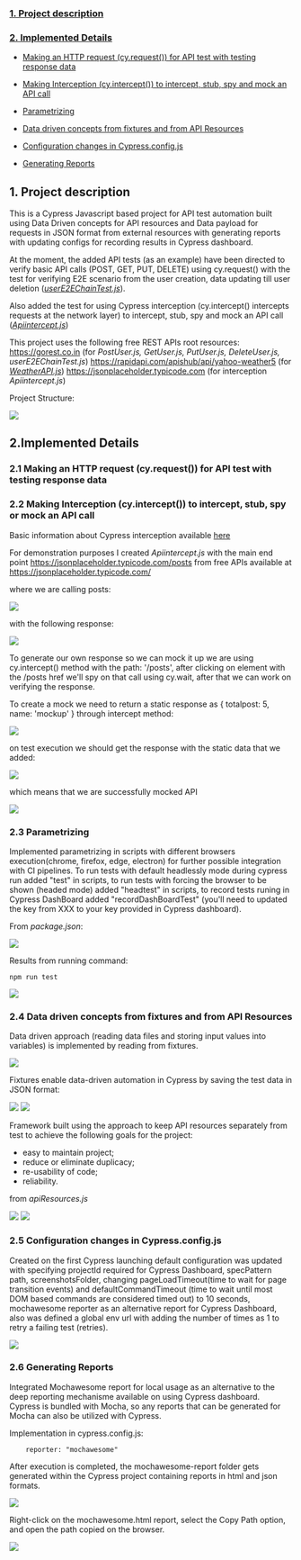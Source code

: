 
<b><h3>[1. Project description](#description)</h3></b>

<b><h3>[2. Implemented Details](#details)</h3></b>

- [Making an HTTP request (cy.request()) for API test with testing response data](#httprequest)

- [Making Interception (cy.intercept()) to intercept, stub, spy and mock an API call](#interception)

- [Parametrizing](#parametrizing)

- [Data driven concepts from fixtures and from API Resources](#datadriven)

- [Configuration changes in Cypress.config.js](#config)

- [Generating Reports](#reports)

<!-- - [Cypress Dashboard](#dashboard) - -->



<a id="description"></a>
## __1. Project description__

This is a Cypress Javascript based project for API test automation built using Data Driven concepts for API resources and Data payload for requests in JSON format from external resources with generating reports with updating configs for recording results in Cypress dashboard.

At the moment, the added API tests (as an example) have been directed to verify basic API calls (POST, GET, PUT, DELETE) using cy.request() with the test for verifying E2E scenario from the user creation, data updating till user deletion ([_userE2EChainTest.js_](https://github.com/andrey-yudin-7/CypressAPIFramework/cypress/integration/APITests/userE2EChainTest.js)). 

Also added the test for using Cypress interception (cy.intercept() intercepts requests at the network layer) to intercept, stub, spy and mock an API call ([_Apiintercept.js_](https://github.com/andrey-yudin-7/CypressAPIFramework/cypress/integration/Interception/Apiintercept.js))

This project uses the following free REST APIs root resources:
https://gorest.co.in (for _PostUser.js, GetUser.js, PutUser.js, DeleteUser.js, userE2EChainTest.js_)
https://rapidapi.com/apishub/api/yahoo-weather5 (for [_WeatherAPI.js_](https://github.com/andrey-yudin-7/CypressAPIFramework/cypress/integration/APITests/WeatherAPI.js))
https://jsonplaceholder.typicode.com (for interception _Apiintercept.js_)

Project Structure:

<img src="cypress/support/readmeImages/structure.png">

<a id="details"></a>

## __2.Implemented Details__


<a id="httprequest"></a>

### __2.1 Making an HTTP request (cy.request()) for API test with testing response data__ 











<a id="interception"></a>

### __2.2 Making Interception (cy.intercept()) to intercept, stub, spy or mock an API call__ 

Basic information about Cypress interception available [here](https://docs.cypress.io/api/commands/intercept)

For demonstration purposes I created _Apiintercept.js_ with the main end point https://jsonplaceholder.typicode.com/posts from free APIs available at https://jsonplaceholder.typicode.com/

where we are calling posts:

<img src="cypress/support/readmeImages/interception1.png">

with the following response:

<img src="cypress/support/readmeImages/interception2.png">

To generate our own response so we can mock it up we are using cy.intercept() method with the path: '/posts', after clicking on element with the /posts href we'll spy on that call using cy.wait, after that we can work on verifying the response.

To create a mock we need to return a static response as { totalpost: 5, name: 'mockup' } through intercept method:

<img src="cypress/support/readmeImages/interception3.png">

on test execution we should get the response with the static data that we added:

<img src="cypress/support/readmeImages/interception5.png">

which means that we are successfully mocked API


<img src="cypress/support/readmeImages/interception.png">

<a id="parametrizing"></a>

### __2.3 Parametrizing__ 

Implemented parametrizing in scripts with different browsers execution(chrome, firefox, edge, electron) for further possible integration with CI pipelines. To run tests with default headlessly mode during cypress run added "test" in scripts, to run tests with forcing the browser to be shown (headed mode) added "headtest" in scripts, to record tests runing in Cypress DashBoard added "recordDashBoardTest" (you'll need to updated the key from XXX to your key provided in Cypress dashboard).

From _package.json_:

<img src="cypress/support/readmeImages/packagejson.png">

Results from running command:
```
npm run test
```
<img src="cypress/support/readmeImages/testresults_in_console.png">

<a id="datadriven"></a>

### __2.4 Data driven concepts from fixtures and from API Resources__ 

Data driven approach (reading data files and storing input values into variables) is implemented by reading from fixtures. 

<img src="cypress/support/readmeImages/fixtures.png">

Fixtures enable data-driven automation in Cypress by saving the test data in JSON format:

<img src="cypress/support/readmeImages/datapayload1.png">

<img src="cypress/support/readmeImages/datapayload2.png">

Framework built using the approach to keep API resources separately from test to achieve the following goals for the project:
- easy to maintain project;
- reduce or eliminate duplicacy;
- re-usability of code;
- reliability.

from _apiResources.js_

<img src="cypress/support/readmeImages/apiresources.png">

<img src="cypress/support/readmeImages/apiresources1.png">

<a id="config"></a>

### __2.5 Configuration changes in Cypress.config.js__

 Created on the first Cypress launching default configuration was updated with specifying projectId required for Cypress Dashboard, specPattern path, screenshotsFolder, changing pageLoadTimeout(time to wait for page transition events) and defaultCommandTimeout (time to wait until most DOM based commands are considered timed out) to 10 seconds, mochawesome reporter as an alternative report for Cypress Dashboard, also was defined a global env url with adding the number of times as 1 to retry a failing test (retries).

 <img src="cypress/support/readmeImages/config.png">


<a id="reports"></a>

### __2.6 Generating Reports__

Integrated Mochawesome report for local usage as an alternative to the deep reporting mechanisme available on using Cypress dashboard.
Cypress is bundled with Mocha, so any reports that can be generated for Mocha can also be utilized with Cypress.

Implementation in cypress.config.js:

```
    reporter: "mochawesome"
```

After execution is completed, the mochawesome-report folder gets generated within the Cypress project containing reports in html and json formats.

 <img src="cypress/support/readmeImages/report1.png">

Right-click on the mochawesome.html report, select the Copy Path option, and open the path copied on the browser.

 <img src="cypress/support/readmeImages/mochareport.png">

<!-- 

<a id="dashboard"></a>

 ### __2.7 Cypress Dashboard__ -->